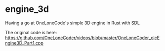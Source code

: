 # engine_3d
Having a go at OneLoneCode's simple 3D engine in Rust with SDL

The original code is here: https://github.com/OneLoneCoder/videos/blob/master/OneLoneCoder_olcEngine3D_Part1.cpp
